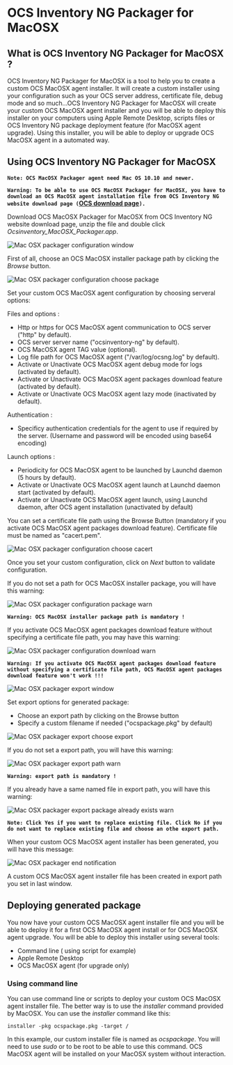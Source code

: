 # OCS Inventory NG Packager for MacOSX

## What is OCS Inventory NG Packager for MacOSX ?

OCS Inventory NG Packager for MacOSX is a tool to help you to create a custom OCS MacOSX agent installer.
It will create a custom installer using your configuration such as your OCS server address,
certificate file, debug mode and so much...OCS Inventory NG Packager for MacOSX will create your custom
OCS MacOSX agent installer and you will be able to deploy this installer on your computers using
Apple Remote Desktop, scripts files or OCS Inventory NG package deployment feature (for MacOSX agent upgrade).
Using this installer, you will be able to deploy or upgrade OCS MacOSX agent in a automated way.

## Using OCS Inventory NG Packager for MacOSX

**`Note: OCS MacOSX Packager agent need Mac OS 10.10 and newer.`**

**`Warning: To be able to use OCS MacOSX Packager for MacOSX, you have to download an OCS MacOSX agent
installation file from OCS Inventory NG website download page
(`[OCS download page](https://ocsinventory-ng.org/?page_id=1548&lang=en)`).`**

Download OCS MacOSX Packager for MacOSX from OCS Inventory NG website download page, unzip the file and double click _Ocsinventory_MacOSX_Packager.app_.

![Mac OSX packager configuration window](../../img/agent/macOS/packager/configuration_window.png)

First of all, choose an OCS MacOSX installer package path by clicking the _Browse_ button.

![Mac OSX packager configuration choose package](../../img/agent/macOS/packager/configuration_choose_package.png)

Set your custom OCS MacOSX agent configuration by choosing serveral options:

Files and options : 
* Http or https for OCS MacOSX agent communication to OCS server ("http" by default).
* OCS server server name ("ocsinventory-ng" by default).
* OCS MacOSX agent TAG value (optional).
* Log file path for OCS MacOSX agent ("/var/log/ocsng.log" by default).
* Activate or Unactivate OCS MacOSX agent debug mode for logs (activated by default).
* Activate or Unactivate OCS MacOSX agent packages download feature (activated by default).
* Activate or Unactivate OCS MacOSX agent lazy mode (inactivated by default).

Authentication :
* Specificy authentication credentials for the agent to use if required by the server. (Username and password will be encoded using base64 encoding)

Launch options : 
* Periodicity for OCS MacOSX agent to be launched by Launchd daemon (5 hours by default).
* Activate or Unactivate OCS MacOSX agent launch at Launchd daemon start (activated by default).
* Activate or Unactivate OCS MacOSX agent launch, using Launchd daemon, after OCS agent installation
(unactivated by default)

You can set a certificate file path using the Browse Button (mandatory if you activate OCS MacOSX
agent packages download feature). Certificate file must be named as "cacert.pem".

![Mac OSX packager configuration choose cacert](../../img/agent/macOS/packager/configuration_choose_cacert.png)

Once you set your custom configuration, click on _Next_ button to validate configuration.

If you do not set a path for OCS MacOSX installer package, you will have this warning:

![Mac OSX packager configuration package warn](../../img/agent/macOS/packager/configuration_package_warn.png)

**`Warning: OCS MacOSX installer package path is mandatory !`**

If you activate OCS MacOSX agent packages download feature without specifying a certificate file path,
you may have this warning:

![Mac OSX packager configuration download warn](../../img/agent/macOS/packager/configuration_download_warn.png)

**`Warning: If you activate OCS MacOSX agent packages download feature without specifying a certificate
file path, OCS MacOSX agent packages download feature won't work !!!`**

![Mac OSX packager export window](../../img/agent/macOS/packager/export_window.png)

Set export options for generated package:

* Choose an export path by clicking on the Browse button
* Specify a custom filename if needed ("ocspackage.pkg" by default)

![Mac OSX packager export choose export](../../img/agent/macOS/packager/export_choose_export.png)

If you do not set a export path, you will have this warning:

![Mac OSX packager export path warn](../../img/agent/macOS/packager/export_path_warn.png)

**`Warning: export path is mandatory !`**

If you already have a same named file in export path, you will have this warning:

![Mac OSX packager export package already exists warn](../../img/agent/macOS/packager/export_package_already_exists_warn.png)

**`Note: Click Yes if you want to replace existing file. Click No if you do not want to replace existing
file and choose an othe export path.`**

When your custom OCS MacOSX agent installer has been generated, you will have this message:

![Mac OSX packager end notification](../../img/agent/macOS/packager/end_notification.png)

A custom OCS MacOSX agent installer file has been created in export path you set in last window.

## Deploying generated package

You now have your custom OCS MacOSX agent installer file and you will be able to deploy it for a
first OCS MacOSX agent install or for OCS MacOSX agent upgrade. You will be able to deploy this
installer using several tools:

* Command line ( using script for example)
* Apple Remote Desktop
* OCS MacOSX agent (for upgrade only)

### **Using command line**

You can use command line or scripts to deploy your custom OCS MacOSX agent installer file. The better way
is to use the _installer_ command provided by MacOSX. You can use the _installer_ command like this:

    installer -pkg ocspackage.pkg -target /

In this example, our custom installer file is named as _ocspackage_. You will need to use _sudo_
or to be root to be able to use this command. OCS MacOSX agent will be installed on your MacOSX
system without interaction.
